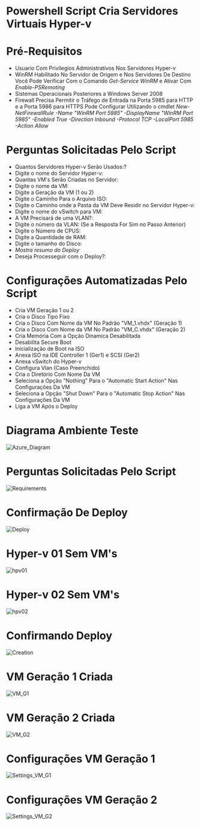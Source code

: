 # Powershell Script Cria Servidores Virtuais Hyper-v

# Pré-Requisitos
- Usuario Com Privilegios Administrativos Nos Servidores Hyper-v
- WinRM Habilitado No Servidor de Origem e Nos Servidores De Destino
  Você Pode Verificar Com o Comando *Get-Service WinRM* e Ativar Com *Enable-PSRemoting*
- Sistemas Operacionais Posteriores a Windows Server 2008
- Firewall Precisa Permitir o Tráfego de Entrada na Porta 5985 para HTTP e a Porta 5986 para HTTPS
  Pode Configurar Utilizando o cmdlet *New-NetFirewallRule -Name "WinRM Port 5985" -DisplayName "WinRM Port 5985" -Enabled True -Direction Inbound -Protocol TCP -LocalPort 5985 -Action Allow*
  
# Perguntas Solicitadas Pelo Script
- Quantos Servidores Hyper-v Serão Usados:?
- Digite o nome do Servidor Hyper-v:
- Quantas VM's Serão Criadas no Servidor:
- Digite o nome da VM:
- Digite a Geração da VM (1 ou 2)
- Digite o Caminho Para o Arquivo ISO:
- Digite o Caminho onde a Pasta da VM Deve Residir no Servidor Hyper-v:
- Digite o nome do vSwitch para VM:
- A VM Precisará de uma VLAN?:
- Digite o número da VLAN: (Se a Resposta For Sim no Passo Anterior)
- Digite o Número de CPUS:
- Digite a Quantidade de RAM:
- Digite o tamanho do Disco:
- *Mostra resumo do Deploy*
- Deseja Processeguir com o Deploy?:

# Configurações Automatizadas Pelo Script
- Cria VM Geração 1 ou 2
- Cria o Disco Tipo Fixo
- Cria o Disco Com Nome da VM No Padrão "VM_1.vhdx" (Geração 1)
- Cria o Disco Com Nome da VM No Padrão "VM_C.vhdx" (Geração 2)
- Cria Memória Com a Opção Dinamica Desabilitada
- Desabilita Secure Boot
- Inicialização de Boot na ISO
- Anexa ISO na IDE Controller 1 (Ger1) e SCSI (Ger2)
- Anexa vSwitch do Hyper-v
- Configura Vlan (Caso Preenchido)
- Cria o Diretório Com Nome Da VM
- Seleciona a Opção "Nothing" Para o "Automatic Start Action" Nas Configurações Da VM
- Seleciona a Opção "Shut Down" Para o "Automatic Stop Action" Nas Configurações Da VM
- Liga a VM Após o Deploy

# Diagrama Ambiente Teste
![Azure_Diagram](https://github.com/thiagomuller1/Script_Create_VM/assets/87444620/18b99c56-647e-4152-bde3-d0545f79150e)

# Perguntas Solicitadas Pelo Script
![Requirements](https://github.com/thiagomuller1/Script_Create_VM/assets/87444620/0129abc3-c080-45da-824d-fc37d4c895d3)

# Confirmação De Deploy
![Deploy](https://github.com/thiagomuller1/Script_Create_VM/assets/87444620/3e80d2f7-04e0-4f7e-ab0a-0153d68bcd6d)

# Hyper-v 01 Sem VM's
![hpv01](https://github.com/thiagomuller1/Script_Create_VM/assets/87444620/bc644135-4147-451e-90ae-80d62aed962c)

# Hyper-v 02 Sem VM's
![hpv02](https://github.com/thiagomuller1/Script_Create_VM/assets/87444620/f0fb66a0-6ee6-4b32-8c75-d6c931c34c17)

# Confirmando Deploy
![Creation](https://github.com/thiagomuller1/Script_Create_VM/assets/87444620/533df2b0-ada2-4c68-a10f-ec4d5799eaaf)

# VM Geração 1 Criada
![VM_G1](https://github.com/thiagomuller1/Script_Create_VM/assets/87444620/e1d9b82f-a3a8-42e7-a893-650003da8f16)

# VM Geração 2 Criada
![VM_G2](https://github.com/thiagomuller1/Script_Create_VM/assets/87444620/2131d0a3-4bbf-49b7-bbfb-818e93db14ae)

# Configurações VM Geração 1
![Settings_VM_G1](https://github.com/thiagomuller1/Script_Create_VM/assets/87444620/a629b950-78b6-4035-94a2-3642d3eebef9)

# Configurações VM Geração 2
![Settings_VM_G2](https://github.com/thiagomuller1/Script_Create_VM/assets/87444620/60f3d91e-2883-4c2f-b98b-3d22bd127970)
